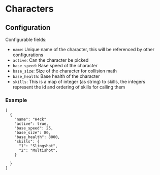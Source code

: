 # Characters

## Configuration

Configurable fields:
- `name`: Unique name of the character, this will be referenced by other configurations
- `active`: Can the character be picked
- `base_speed`: Base speed of the character
- `base_size`: Size of the character for collision math
- `base_health`: Base health of the character
- `skills`: This is a map of integer (as string) to skills, the integers represent the id and ordering of skills for calling them

### Example

```
[
  {
    "name": "H4ck"
    "active": true,
    "base_speed": 25,
    "base_size": 80,
    "base_health": 8000,
    "skills": {
      "1": "Slingshot",
      "2": "Multishot",
    }

  }
]
```
